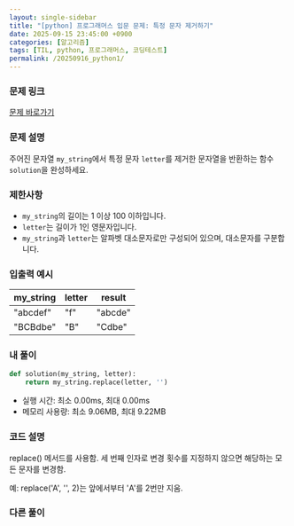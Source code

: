 ```yaml
---
layout: single-sidebar
title: "[python] 프로그래머스 입문 문제: 특정 문자 제거하기"
date: 2025-09-15 23:45:00 +0900   
categories: [알고리즘]                 
tags: [TIL, python, 프로그래머스, 코딩테스트]       
permalink: /20250916_python1/           
---
```


### 문제 링크

[문제 바로가기](https://school.programmers.co.kr/learn/courses/30/lessons/120826)

### 문제 설명

주어진 문자열 `my_string`에서 특정 문자 `letter`를 제거한 문자열을 반환하는 함수 `solution`을 완성하세요.

### 제한사항

- `my_string`의 길이는 1 이상 100 이하입니다.
- `letter`는 길이가 1인 영문자입니다.
- `my_string`과 `letter`는 알파벳 대소문자로만 구성되어 있으며, 대소문자를 구분합니다.

### 입출력 예시

| my_string | letter | result |
| --- | --- | --- |
| "abcdef" | "f" | "abcde" |
| "BCBdbe" | "B" | "Cdbe" |

### 내 풀이

```python
def solution(my_string, letter):
    return my_string.replace(letter, '')
```

- 실행 시간: 최소 0.00ms, 최대 0.00ms
- 메모리 사용량: 최소 9.06MB, 최대 9.22MB

### 코드 설명

replace() 메서드를 사용함. 세 번째 인자로 변경 횟수를 지정하지 않으면 해당하는 모든 문자를 변경함.

예: replace('A', '', 2)는 앞에서부터 'A'를 2번만 지움.

### 다른 풀이